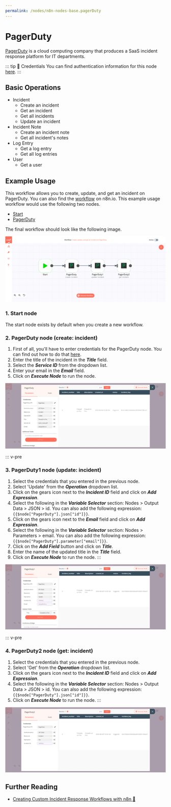 ```yaml
---
permalink: /nodes/n8n-nodes-base.pagerDuty
---
```


# PagerDuty

[PagerDuty](https://www.pagerduty.com/) is a cloud computing company that produces a SaaS incident response platform for IT departments.

::: tip 🔑 Credentials
You can find authentication information for this node [here](../../../credentials/PagerDuty/README.md).
:::

## Basic Operations

- Incident
    - Create an incident
    - Get an incident
    - Get all incidents
    - Update an incident
- Incident Note
    - Create an incident note
    - Get all incident's notes
- Log Entry
    - Get a log entry
    - Get all log entries
- User
    - Get a user


## Example Usage

This workflow allows you to create, update, and get an incident on PagerDuty. You can also find the [workflow](https://n8n.io/workflows/411) on n8n.io. This example usage workflow would use the following two nodes.
- [Start](../../core-nodes/Start/README.md)
- [PagerDuty]()

The final workflow should look like the following image.

![A workflow with the PagerDuty node](./workflow.png)

### 1. Start node

The start node exists by default when you create a new workflow.


### 2. PagerDuty node (create: incident)

1. First of all, you'll have to enter credentials for the PagerDuty node. You can find out how to do that [here](../../../credentials/PagerDuty/README.md).
2. Enter the title of the incident in the ***Title*** field.
3. Select the ***Service ID*** from the dropdown list.
4. Enter your email in the ***Email*** field.
5. Click on ***Execute Node*** to run the node.

![Using the PagerDuty node to create an incident](./PagerDuty_node.png)


::: v-pre
### 3. PagerDuty1 node (update: incident)

1. Select the credentials that you entered in the previous node.
2. Select 'Update' from the ***Operation*** dropdown list.
3. Click on the gears icon next to the ***Incident ID*** field and click on ***Add Expression***.
4. Select the following in the ***Variable Selector*** section: Nodes > Output Data > JSON > id. You can also add the following expression: `{{$node["PagerDuty"].json["id"]}}`.
5. Click on the gears icon next to the ***Email*** field and click on ***Add Expression***.
6. Select the following in the ***Variable Selector*** section: Nodes > Parameters > email. You can also add the following expression: `{{$node["PagerDuty"].parameter["email"]}}`.
7. Click on the ***Add Field*** button and click on ***Title***.
8. Enter the name of the updated title in the ***Title*** field.
9. Click on ***Execute Node*** to run the node.
:::

![Using the PagerDuty node to update an incident](./PagerDuty1_node.png)


::: v-pre
### 4. PagerDuty2 node (get: incident)

1. Select the credentials that you entered in the previous node.
2. Select 'Get' from the ***Operation*** dropdown list.
3. Click on the gears icon next to the ***Incident ID*** field and click on ***Add Expression***.
4. Select the following in the ***Variable Selector*** section: Nodes > Output Data > JSON > id. You can also add the following expression: `{{$node["PagerDuty"].json["id"]}}`.
5. Click on ***Execute Node*** to run the node.
:::

![Using the PagerDuty node to get an incident](./PagerDuty2_node.png)


## Further Reading

- [Creating Custom Incident Response Workflows with n8n 🚨](https://medium.com/n8n-io/creating-custom-incident-response-workflows-with-n8n-9baef0bbedb9)
